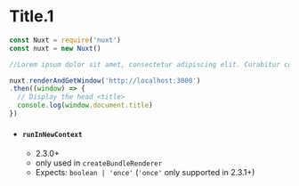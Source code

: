 # Title.1

```js
const Nuxt = require('nuxt')
const nuxt = new Nuxt()

//Lorem ipsum dolor sit amet, consectetur adipiscing elit. Curabitur congue elit vel nisl euismod, in fermentum tellus convallis. Nam quis ex id augue ornare facilisis in eget mauris. In porta non odio vitae volutpat. Integer hendrerit, ligula at convallis pellentesque, nunc mauris varius nisi, vitae rutrum augue nisl a nunc. Praesent at ornare neque, ac tincidunt nisl. 

nuxt.renderAndGetWindow('http://localhost:3000')
.then((window) => {
  // Display the head <title>
  console.log(window.document.title)
})
```

- #### `runInNewContext`

  - 2.3.0+
  - only used in `createBundleRenderer`
  - Expects: `boolean | 'once'` (`'once'` only supported in 2.3.1+)
